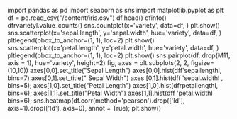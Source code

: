 import pandas as pd
import seaborn as sns
import matplotlib.pyplot as plt
df = pd.read_csv("/content/iris.csv")
df.head() dfinfo()
dfrvarietyl.value_counts()
sns.countplot(x='variety', data=df, ) plt.show() sns.scatterplot(x='sepal.length', y='sepal.width', hue='variety', data=df, )
pltlegend(bbox_to_anchor=(1, 1), loc=2) plt.show() sns.scatterplot(x='petal.length', y='petal.width', hue='variety', data=df, )
pltlegend(bbox_to_anchor=(1, 1), loc=2) plt.show() sns.pairplot(df. drop(M11, axis = 1), hue='variety', height=2) fig, axes = plt.subplots(2, 2, figsize=(10,10)) axes[0,0].set_title("Sepal Length")
axes[0,0].hist(dff'sepallengthl, bins=7)
axes[0,1].set_title(" Sepal Width")
axes [0,1].hist(dff 'sepal.widthl , bins=5);
axes[1,0].set_title("Petal Length")
axes[1,0].hist(dfrpetallengthl, bins=6);
axes[1,1].set_title("Petal Width")
axes[1,1].hist(dff 'petal.widthl bins=6);
sns.heatmap(df.corr(method='pearson').drop(['Id'], axis=1).drop(['Id'], axis=0), annot = True);
plt.show()
